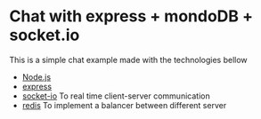 # Chat with express + mondoDB + socket.io

This is a simple chat example made with the technologies bellow

* [Node.js](https://nodejs.org)
* [express](https://expressjs.com/) 
* [socket-io](https://socket.io/) To real time client-server communication
* [redis](https://redis.io/) To implement a balancer between different server 